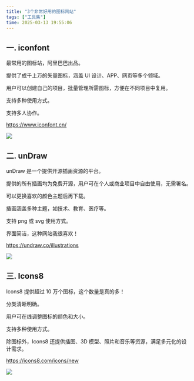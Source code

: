```yaml
---
title: "3个非常好用的图标网站"
tags: ["工具集"]
time: 2025-03-13 19:55:06
---
```


## 一. iconfont

最常用的图标站，阿里巴巴出品。

提供了成千上万的矢量图标，涵盖 UI 设计、APP、网页等多个领域。

用户可以创建自己的项目，批量管理所需图标，方便在不同项目中复用。

支持多种使用方式。

支持多人协作。

https://www.iconfont.cn/

<img src="/images/26.webp">

## 二. unDraw

unDraw 是一个提供开源插画资源的平台。

提供的所有插画均为免费开源，用户可在个人或商业项目中自由使用，无需署名。

可以更换喜欢的颜色主题后再下载。

插画涵盖多种主题，如技术、教育、医疗等。

支持 png 或 svg 使用方式。

界面简洁，这种网站我很喜欢！

https://undraw.co/illustrations

<img src="/images/27.webp">

## 三. Icons8

Icons8 提供超过 10 万个图标，这个数量是真的多！

分类清晰明确。

用户可在线调整图标的颜色和大小。

支持多种使用方式。

除图标外，Icons8 还提供插图、3D 模型、照片和音乐等资源，满足多元化的设计需求。

https://icons8.com/icons/new

<img src="/images/28.webp">
